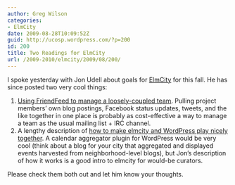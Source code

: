 ```yaml
---
author: Greg Wilson
categories:
- ElmCity
date: 2009-08-28T10:09:52Z
guid: http://ucosp.wordpress.com/?p=200
id: 200
title: Two Readings for ElmCity
url: /2009-2010/elmcity/2009/08/200/
---
```


I spoke yesterday with Jon Udell about goals for [ElmCity](/project-elmcity/) for this fall. He has since posted two very cool things:

  1. [Using FriendFeed to manage a loosely-coupled team](http://blog.jonudell.net/2009/08/27/friendfeed-for-project-collaboration/). Pulling project members&#8217; own blog postings, Facebook status updates, tweets, and the like together in one place is probably as cost-effective a way to manage a team as the usual mailing list + IRC channel.
  2. A lengthy description of [how to make elmcity and WordPress play nicely together](http://blog.jonudell.net/2009/08/15/elmcity-and-wordpress-mu-questions-and-answers/). A calendar aggregator plugin for WordPress would be very cool (think about a blog for your city that aggregated and displayed events harvested from neighborhood-level blogs), but Jon&#8217;s description of how it works is a good intro to elmcity for would-be curators.

Please check them both out and let him know your thoughts.